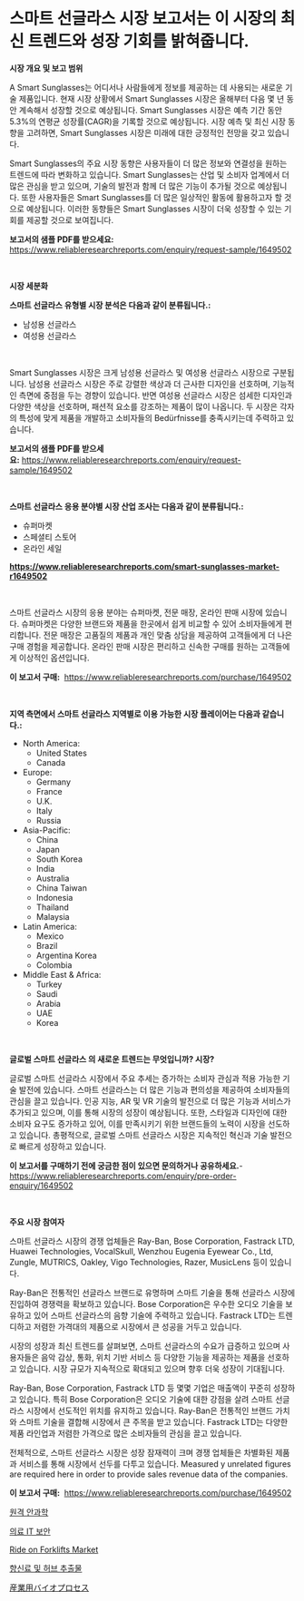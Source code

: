<p><h1>스마트 선글라스 시장 보고서는 이 시장의 최신 트렌드와 성장 기회를 밝혀줍니다.</h1></p><p><strong>시장 개요 및 보고 범위</strong></p>
<p><p>A Smart Sunglasses는 어디서나 사람들에게 정보를 제공하는 데 사용되는 새로운 기술 제품입니다. 현재 시장 상황에서 Smart Sunglasses 시장은 올해부터 다음 몇 년 동안 계속해서 성장할 것으로 예상됩니다. Smart Sunglasses 시장은 예측 기간 동안 5.3%의 연평균 성장률(CAGR)을 기록할 것으로 예상됩니다. 시장 예측 및 최신 시장 동향을 고려하면, Smart Sunglasses 시장은 미래에 대한 긍정적인 전망을 갖고 있습니다.</p><p>Smart Sunglasses의 주요 시장 동향은 사용자들이 더 많은 정보와 연결성을 원하는 트렌드에 따라 변화하고 있습니다. Smart Sunglasses는 산업 및 소비자 업계에서 더 많은 관심을 받고 있으며, 기술의 발전과 함께 더 많은 기능이 추가될 것으로 예상됩니다. 또한 사용자들은 Smart Sunglasses를 더 많은 일상적인 활동에 활용하고자 할 것으로 예상됩니다. 이러한 동향들은 Smart Sunglasses 시장이 더욱 성장할 수 있는 기회를 제공할 것으로 보여집니다.</p></p>
<p><strong>보고서의 샘플 PDF를 받으세요:</strong> <a href="https://www.reliableresearchreports.com/enquiry/request-sample/1649502">https://www.reliableresearchreports.com/enquiry/request-sample/1649502</a></p>
<p>&nbsp;</p>
<p><strong>시장 세분화</strong></p>
<p><strong>스마트 선글라스 유형별 시장 분석은 다음과 같이 분류됩니다.:</strong></p>
<p><ul><li>남성용 선글라스</li><li>여성용 선글라스</li></ul></p>
<p>&nbsp;</p>
<p><p>Smart Sunglasses 시장은 크게 남성용 선글라스 및 여성용 선글라스 시장으로 구분됩니다. 남성용 선글라스 시장은 주로 강렬한 색상과 더 근사한 디자인을 선호하며, 기능적인 측면에 중점을 두는 경향이 있습니다. 반면 여성용 선글라스 시장은 섬세한 디자인과 다양한 색상을 선호하며, 패션적 요소를 강조하는 제품이 많이 나옵니다. 두 시장은 각자의 특성에 맞게 제품을 개발하고 소비자들의 Bedürfnisse를 충족시키는데 주력하고 있습니다.</p></p>
<p><strong>보고서의 샘플 PDF를 받으세요:</strong>&nbsp;<a href="https://www.reliableresearchreports.com/enquiry/request-sample/1649502">https://www.reliableresearchreports.com/enquiry/request-sample/1649502</a></p>
<p>&nbsp;</p>
<p><strong> 스마트 선글라스 응용 분야별 시장 산업 조사는 다음과 같이 분류됩니다.:</strong></p>
<p><ul><li>슈퍼마켓</li><li>스페셜티 스토어</li><li>온라인 세일</li></ul></p>
<p><strong><a href="https://www.reliableresearchreports.com/smart-sunglasses-market-r1649502">https://www.reliableresearchreports.com/smart-sunglasses-market-r1649502</a></strong></p>
<p>&nbsp;</p>
<p><p>스마트 선글라스 시장의 응용 분야는 슈퍼마켓, 전문 매장, 온라인 판매 시장에 있습니다. 슈퍼마켓은 다양한 브랜드와 제품을 한곳에서 쉽게 비교할 수 있어 소비자들에게 편리합니다. 전문 매장은 고품질의 제품과 개인 맞춤 상담을 제공하여 고객들에게 더 나은 구매 경험을 제공합니다. 온라인 판매 시장은 편리하고 신속한 구매를 원하는 고객들에게 이상적인 옵션입니다.</p></p>
<p><strong>이 보고서 구매:</strong>&nbsp; <a href="https://www.reliableresearchreports.com/purchase/1649502">https://www.reliableresearchreports.com/purchase/1649502</a></p>
<p>&nbsp;</p>
<p><strong>지역 측면에서 스마트 선글라스 지역별로 이용 가능한 시장 플레이어는 다음과 같습니다.:</strong></p>
<p><ul>
    <li>
        North America:
        <ul>
            <li>United States</li>
            <li>Canada</li>
        </ul>
    </li>
    <li>
        Europe:
        <ul>
            <li>Germany</li>
            <li>France</li>
            <li>U.K.</li>
            <li>Italy</li>
            <li>Russia</li>
        </ul>
    </li>
    <li>
        Asia-Pacific:
        <ul>
            <li>China</li>
            <li>Japan</li>
            <li>South Korea</li>
            <li>India</li>
            <li>Australia</li>
            <li>China Taiwan</li>
            <li>Indonesia</li>
            <li>Thailand</li>
            <li>Malaysia</li>
        </ul>
    </li>
    <li>
        Latin America:
        <ul>
            <li>Mexico</li>
            <li>Brazil</li>
            <li>Argentina Korea</li>
            <li>Colombia</li>
        </ul>
    </li>
    <li>
        Middle East & Africa:
        <ul>
            <li>Turkey</li>
            <li>Saudi</li>
            <li>Arabia</li>
            <li>UAE</li>
            <li>Korea</li>
        </ul>
    </li>
    </ul></p>
<p>&nbsp;</p>
<p><strong>글로벌 스마트 선글라스 의 새로운 트렌드는 무엇입니까? 시장?</strong></p>
<p><p>글로벌 스마트 선글라스 시장에서 주요 추세는 증가하는 소비자 관심과 적용 가능한 기술 발전에 있습니다. 스마트 선글라스는 더 많은 기능과 편의성을 제공하여 소비자들의 관심을 끌고 있습니다. 인공 지능, AR 및 VR 기술의 발전으로 더 많은 기능과 서비스가 추가되고 있으며, 이를 통해 시장의 성장이 예상됩니다. 또한, 스타일과 디자인에 대한 소비자 요구도 증가하고 있어, 이를 만족시키기 위한 브랜드들의 노력이 시장을 선도하고 있습니다. 총평적으로, 글로벌 스마트 선글라스 시장은 지속적인 혁신과 기술 발전으로 빠르게 성장하고 있습니다.</p></p>
<p><strong>이 보고서를 구매하기 전에 궁금한 점이 있으면 문의하거나 공유하세요.</strong>- <a href="https://www.reliableresearchreports.com/enquiry/pre-order-enquiry/1649502">https://www.reliableresearchreports.com/enquiry/pre-order-enquiry/1649502</a></p>
<p>&nbsp;</p>
<p><strong>주요 시장 참여자</strong></p>
<p><p>스마트 선글라스 시장의 경쟁 업체들은 Ray-Ban, Bose Corporation, Fastrack LTD, Huawei Technologies, VocalSkull, Wenzhou Eugenia Eyewear Co., Ltd, Zungle, MUTRICS, Oakley, Vigo Technologies, Razer, MusicLens 등이 있습니다. </p><p>Ray-Ban은 전통적인 선글라스 브랜드로 유명하며 스마트 기술을 통해 선글라스 시장에 진입하여 경쟁력을 확보하고 있습니다. Bose Corporation은 우수한 오디오 기술을 보유하고 있어 스마트 선글라스의 음향 기술에 주력하고 있습니다. Fastrack LTD는 트렌디하고 저렴한 가격대의 제품으로 시장에서 큰 성공을 거두고 있습니다.</p><p>시장의 성장과 최신 트렌드를 살펴보면, 스마트 선글라스의 수요가 급증하고 있으며 사용자들은 음악 감상, 통화, 위치 기반 서비스 등 다양한 기능을 제공하는 제품을 선호하고 있습니다. 시장 규모가 지속적으로 확대되고 있으며 향후 더욱 성장이 기대됩니다.</p><p>Ray-Ban, Bose Corporation, Fastrack LTD 등 몇몇 기업은 매출액이 꾸준히 성장하고 있습니다. 특히 Bose Corporation은 오디오 기술에 대한 강점을 살려 스마트 선글라스 시장에서 선도적인 위치를 유지하고 있습니다. Ray-Ban은 전통적인 브랜드 가치와 스마트 기술을 결합해 시장에서 큰 주목을 받고 있습니다. Fastrack LTD는 다양한 제품 라인업과 저렴한 가격으로 많은 소비자들의 관심을 끌고 있습니다.</p><p>전체적으로, 스마트 선글라스 시장은 성장 잠재력이 크며 경쟁 업체들은 차별화된 제품과 서비스를 통해 시장에서 선두를 다투고 있습니다. Measured y unrelated figures are required here in order to provide sales revenue data of the companies.</p></p>
<p><strong>이 보고서 구매:</strong>&nbsp;&nbsp;<a href="https://www.reliableresearchreports.com/purchase/1649502">https://www.reliableresearchreports.com/purchase/1649502</a></p>
<p><p><a href="https://github.com/xvz497517413/Market-Research-Report-List-1/blob/main/934417428611.md">원격 안과학</a></p><p><a href="https://github.com/vskv4779xr1/Market-Research-Report-List-1/blob/main/894694328612.md">의료 IT 보안</a></p><p><a href="https://github.com/mahnoor2003/Market-Research-Report-List-4/blob/main/ride-on-forklifts-market.md">Ride on Forklifts Market</a></p><p><a href="https://medium.com/@elod.85/%ED%96%A5%EC%8B%A0%EB%A3%8C-%EB%B0%8F-%ED%97%88%EB%B8%8C-%EC%B6%94%EC%B6%9C%EB%AC%BC-%EC%8B%9C%EC%9E%A5-%EB%B6%84%EC%84%9D-%EC%97%B0%ED%8F%89%EA%B7%A0-%EC%84%B1%EC%9E%A5%EB%A5%A0-%EC%8B%9C%EC%9E%A5-%EC%84%B8%EB%B6%84%ED%99%94-%EB%B0%8F-%EA%B8%80%EB%A1%9C%EB%B2%8C-%EC%82%B0%EC%97%85-%EA%B0%9C%EC%9A%94-50b7f152387e">향신료 및 허브 추출물</a></p><p><a href="https://medium.com/@harmonybogan1944/2024%E5%B9%B4%E3%81%8B%E3%82%892031%E5%B9%B4%E3%81%BE%E3%81%A7%E3%81%AE%E6%9C%9F%E9%96%93%E3%81%AB%E4%BA%88%E6%B8%AC%E3%81%95%E3%82%8C%E3%82%8B%E7%94%A3%E6%A5%AD%E3%83%90%E3%82%A4%E3%82%AA%E3%83%97%E3%83%AD%E3%82%BB%E3%82%B9%E5%B8%82%E5%A0%B4%E3%81%AE%E5%88%86%E6%9E%90%E3%81%A8%E8%A6%8F%E6%A8%A1%E4%BA%88%E6%B8%AC-82698a98c45d">産業用バイオプロセス</a></p></p>